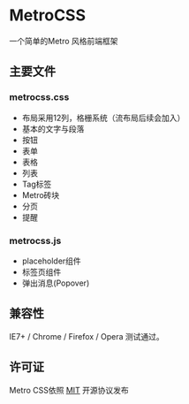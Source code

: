 MetroCSS
========
一个简单的Metro 风格前端框架

## 主要文件 ##
### metrocss.css ###

- 布局采用12列，格栅系统（流布局后续会加入）
- 基本的文字与段落
- 按钮
- 表单
- 表格
- 列表
- Tag标签
- Metro砖块
- 分页
- 提醒

### metrocss.js ###

- placeholder组件
- 标签页组件
- 弹出消息(Popover)

## 兼容性 ##
IE7+ / Chrome / Firefox / Opera 测试通过。

## 许可证 ##
Metro CSS依照 [MIT](http://zh.wikipedia.org/zh/MIT許可證) 开源协议发布